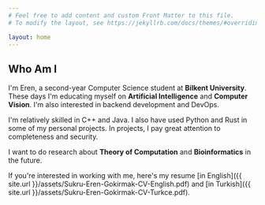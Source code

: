 ```yaml
---
# Feel free to add content and custom Front Matter to this file.
# To modify the layout, see https://jekyllrb.com/docs/themes/#overriding-theme-defaults

layout: home
---
```


## Who Am I
I'm Eren, a second-year Computer Science student at **Bilkent University**. These days I'm educating myself on **Artificial Intelligence** and **Computer Vision**. I'm also interested in backend development and DevOps.

I'm relatively skilled in C++ and Java. I also have used Python and Rust in some of my personal projects. In projects, I pay great attention to completeness and security.

I want to do research about **Theory of Computation** and **Bioinformatics** in the future.

If you're interested in working with me, here's my resume [in English]({{ site.url }}/assets/Sukru-Eren-Gokirmak-CV-English.pdf) and [in Turkish]({{ site.url }}/assets/Sukru-Eren-Gokirmak-CV-Turkce.pdf).
